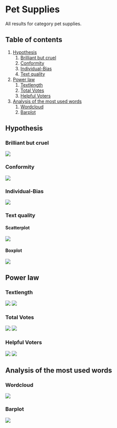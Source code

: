 # Pet Supplies

All results for category pet supplies.

##  Table of contents

1. [Hypothesis](#hypothesis)
    1. [Brilliant but cruel](#brilliant-but-cruel)
    2. [Conformity](#conformity)
    3. [Individual-Bias](#individual-bias)
    4. [Text quality](#text-quality)
2. [Power law](#power-law)
    1. [Textlength](#textlength)
    2. [Total Votes](#total-votes)
    3. [Helpful Voters](#helpful-voters)
3. [Analysis of the most used words](#analysis-of-the-most-used-words)
    1. [Wordcloud](#wordcloud)    
    2. [Barplot](#barplot)

## Hypothesis

### Brilliant but cruel
![](./brilliantButCruelPetSupplies.gif)

### Conformity
![](./conformityPetSupplies.gif)

### Individual-Bias
![](./individualBiasPetSupplies.gif)

### Text quality

#### Scatterplot
![](./scatterPlotwordcountPetSupplies.gif)

#### Boxplot
![](./textQualityBoxplotPetSupplies.gif)


## Power law

### Textlength
![](./c_compareWordcountToOccurence_PetSupplies.gif)
![](./c_powerlawWordcount_PetSupplies.gif)

### Total Votes
![](./b_compareVotersToOccurence_PetSupplies.gif)
![](./b_powerlawVoters_PetSupplies.gif)

### Helpful Voters
![](./a_comparehelpfulVotersToOccurence_PetSupplies.gif)
![](./a_powerlawHelpfulVoters_PetSupplies.gif)

## Analysis of the most used words

### Wordcloud
![](./plotWordcloudEvaluationPetSupplies.png)

### Barplot
![](./)


